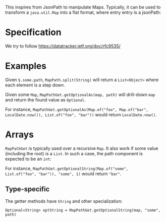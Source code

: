 This inspires from JsonPath to manipulate Maps. Typically, it can be used to transform a `java.util.Map` into a flat format, where entry entry is a jsonPath:

# Specification

We try to follow https://datatracker.ietf.org/doc/rfc9535/

# Examples

Given `$.some.path`, `MapPath.split(String)` will return a `List<Object>` where each element is a step down.

Given some `Map`, `MapPathGet.getOptionalAs(map, path)` will drill-down `map` and return the found value as `Optional`.

For instance, `MapPathGet.getOptionalAs(Map.of("foo", Map.of("bar", LocalDate.now()), List.of("foo", "bar"))` would return `LocalDate.now()`.


# Arrays

`MapPathGet` is typically used over a recursive `Map`. It also work if some value (including the root) is a `List`. In such a case, the path component is expected to be an `int`:

For instance, `MapPathGet.getOptionalString(Map.of("some", List.of("foo", "bar")), "some", 1)` would return `"bar"`.

    

## Type-specific

The getter methods have `String` and other specialization:

    Optional<String> optString = MapPathGet.getOptionalString(map, "some", path)